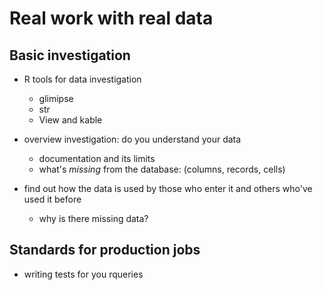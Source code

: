 # Real work with real data

## Basic investigation

* R tools for data investigation
  + glimipse
  + str
  + View and kable

* overview investigation: do you understand your data
  + documentation and its limits
  + what's *missing* from the database: (columns, records, cells)

* find out how the data is used by those who enter it and others who've used it before
  + why is there missing data?

## Standards for production jobs

* writing tests for you rqueries
